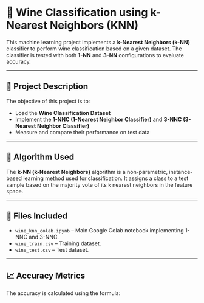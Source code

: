 # 🍷 Wine Classification using k-Nearest Neighbors (KNN)

This machine learning project implements a **k-Nearest Neighbors (k-NN)** classifier to perform wine classification based on a given dataset. The classifier is tested with both **1-NN** and **3-NN** configurations to evaluate accuracy.

---

## 📌 Project Description

The objective of this project is to:
- Load the **Wine Classification Dataset**
- Implement the **1-NNC (1-Nearest Neighbor Classifier)** and **3-NNC (3-Nearest Neighbor Classifier)**
- Measure and compare their performance on test data

---

## 🧠 Algorithm Used

The **k-NN (k-Nearest Neighbors)** algorithm is a non-parametric, instance-based learning method used for classification. It assigns a class to a test sample based on the majority vote of its `k` nearest neighbors in the feature space.

---

## 📂 Files Included

- `wine_knn_colab.ipynb` – Main Google Colab notebook implementing 1-NNC and 3-NNC.
- `wine_train.csv` – Training dataset.
- `wine_test.csv` – Test dataset.

---

## 📈 Accuracy Metrics

The accuracy is calculated using the formula:

